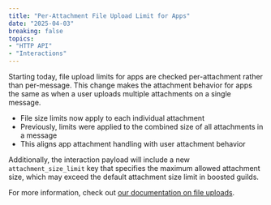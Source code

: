 ```yaml
---
title: "Per-Attachment File Upload Limit for Apps"
date: "2025-04-03"
breaking: false
topics:
- "HTTP API"
- "Interactions"
---
```


Starting today, file upload limits for apps are checked per-attachment rather than per-message. This change makes the attachment behavior for apps the same as when a user uploads multiple attachments on a single message.

- File size limits now apply to each individual attachment
- Previously, limits were applied to the combined size of all attachments in a message
- This aligns app attachment handling with user attachment behavior

Additionally, the interaction payload will include a new `attachment_size_limit` key that specifies the maximum allowed attachment size, which may exceed the default attachment size limit in boosted guilds.

For more information, check out [our documentation on file uploads](#DOCS_REFERENCE/uploading-files).